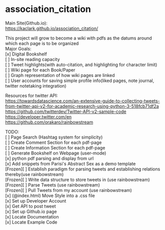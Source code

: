 # association_citation

Main Site(Github.io): <br> 
https://kaclark.github.io/association_citation/<br>

This project will grow to become a wiki with pdfs as the datums around which each page is to be organized <br>
Major Goals: <br>
[x] Digital Bookshelf <br>
[ ] In-site reading capacity <br>
[ ] Tweet highlights(with auto-citation, and highlighting for character limit) <br>
[ ] Wiki page for each Book/Paper <br>
[ ] Graph representation of how wiki pages are linked <br>
[ ] User accounts for saving simple profile info(liked pages, note journal, twitter notetaking integration) <br>


Resources for twitter API: <br>
https://towardsdatascience.com/an-extensive-guide-to-collecting-tweets-from-twitter-api-v2-for-academic-research-using-python-3-518fcb71df2a <br>
https://github.com/twitterdev/Twitter-API-v2-sample-code <br>
https://developer.twitter.com/en <br>
https://github.com/orakaro/rainbowstream <br>

TODO: <br>
[ ] Page Search (Hashtag system for simplicity) <br>
[ ] Create Comment Section for each pdf-page <br>
[ ] Create Information Section for each pdf-page <br>
[ ] Generate Bookshelf on Webpage (user-mode) <br> 
[x] python pdf parsing and display from url <br>
[x] Add snippets from Parisi's Abstract Sex as a demo template <br>
[Frozen][ ] Establish paradigm for parsing tweets and establishing relations thereby(use rainbowstream) <br>
[Frozen][ ] Write data structure to store tweets in (use rainbowstream)<br> 
[Frozen][ ] Parse Tweets (use rainbowstream) <br>
[Frozen][ ] Pull Tweets from my account (use rainbowstream)<br>
[x] (@index.html) Move Style into a .css file <br> 
[x] Set up Developer Account <br>
[x] Get API to post tweet <br>
[x] Set up Github.io page <br> 
[x] Locate Documentation <br>
[x] Locate Example Code <br>



